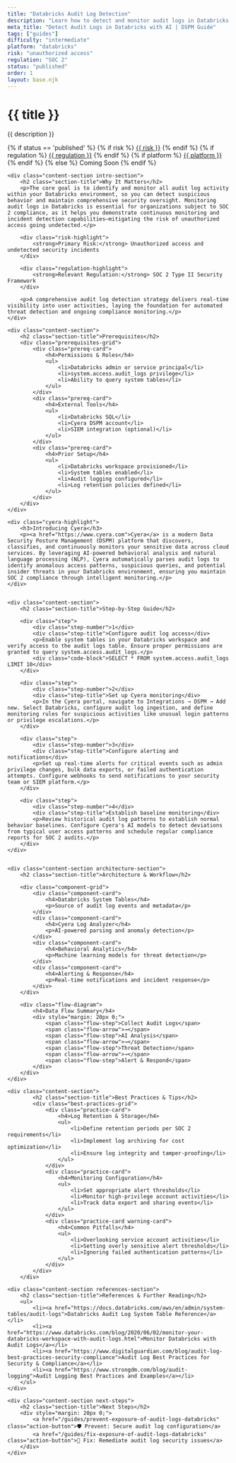 ```yaml
---
title: "Databricks Audit Log Detection"
description: "Learn how to detect and monitor audit logs in Databricks environments. Follow step-by-step guidance for SOC 2 compliance."
meta_title: "Detect Audit Logs in Databricks with AI | DSPM Guide"
tags: ["guides"]
difficulty: "intermediate"
platform: "databricks"
risk: "unauthorized access"
regulation: "SOC 2"
status: "published"
order: 1
layout: base.njk
---
```


<div class="container">
    <div class="header">
        <h1>{{ title }}</h1>
        <p>{{ description }}</p>
        <div class="guide-tags-container">
			<div class="guide-tags-wrapper">
		    {% if status == 'published' %}
		        {% if risk %}
		        <a href="/risk/{{ risk | downcase | replace: ' ', '-' }}/" class="guide-tag risk">{{ risk }}</a>
		        {% endif %}
		        {% if regulation %}
		        <a href="/regulation/{{ regulation | downcase | replace: ' ', '-' }}/" class="guide-tag regulation">{{ regulation }}</a>
		        {% endif %}
		        {% if platform %}
		        <a href="/platforms/{{ platform | downcase | replace: ' ', '-' }}/" class="guide-tag platform">{{ platform }}</a>
		        {% endif %}
		    {% else %}
		        <span class="guide-tag coming-soon">Coming Soon</span>
		    {% endif %}
		</div>
		</div>
    </div>

    <div class="content-section intro-section">
        <h2 class="section-title">Why It Matters</h2>
        <p>The core goal is to identify and monitor all audit log activity within your Databricks environment, so you can detect suspicious behavior and maintain comprehensive security oversight. Monitoring audit logs in Databricks is essential for organizations subject to SOC 2 compliance, as it helps you demonstrate continuous monitoring and incident detection capabilities—mitigating the risk of unauthorized access going undetected.</p>
        
        <div class="risk-highlight">
            <strong>Primary Risk:</strong> Unauthorized access and undetected security incidents
        </div>
        
        <div class="regulation-highlight">
            <strong>Relevant Regulation:</strong> SOC 2 Type II Security Framework
        </div>
        
        <p>A comprehensive audit log detection strategy delivers real-time visibility into user activities, laying the foundation for automated threat detection and ongoing compliance monitoring.</p>
    </div>

    <div class="content-section">
        <h2 class="section-title">Prerequisites</h2>
        <div class="prerequisites-grid">
            <div class="prereq-card">
                <h4>Permissions & Roles</h4>
                <ul>
                    <li>Databricks admin or service principal</li>
                    <li>system.access.audit_logs privilege</li>
                    <li>Ability to query system tables</li>
                </ul>
            </div>
            <div class="prereq-card">
                <h4>External Tools</h4>
                <ul>
                    <li>Databricks SQL</li>
                    <li>Cyera DSPM account</li>
                    <li>SIEM integration (optional)</li>
                </ul>
            </div>
            <div class="prereq-card">
                <h4>Prior Setup</h4>
                <ul>
                    <li>Databricks workspace provisioned</li>
                    <li>System tables enabled</li>
                    <li>Audit logging configured</li>
                    <li>Log retention policies defined</li>
                </ul>
            </div>
        </div>
    </div>
	
    <div class="cyera-highlight">
        <h3>Introducing Cyera</h3>
        <p><a href="https://www.cyera.com">Cyera</a> is a modern Data Security Posture Management (DSPM) platform that discovers, classifies, and continuously monitors your sensitive data across cloud services. By leveraging AI-powered behavioral analysis and natural language processing (NLP), Cyera automatically parses audit logs to identify anomalous access patterns, suspicious queries, and potential insider threats in your Databricks environment, ensuring you maintain SOC 2 compliance through intelligent monitoring.</p>
    </div>
	

    <div class="content-section">
        <h2 class="section-title">Step-by-Step Guide</h2>
        
        <div class="step">
            <div class="step-number">1</div>
            <div class="step-title">Configure audit log access</div>
            <p>Enable system tables in your Databricks workspace and verify access to the audit logs table. Ensure proper permissions are granted to query system.access.audit_logs.</p>
            <div class="code-block">SELECT * FROM system.access.audit_logs LIMIT 10</div>
        </div>

        <div class="step">
            <div class="step-number">2</div>
            <div class="step-title">Set up Cyera monitoring</div>
            <p>In the Cyera portal, navigate to Integrations → DSPM → Add new. Select Databricks, configure audit log ingestion, and define monitoring rules for suspicious activities like unusual login patterns or privilege escalations.</p>
        </div>

        <div class="step">
            <div class="step-number">3</div>
            <div class="step-title">Configure alerting and notifications</div>
            <p>Set up real-time alerts for critical events such as admin privilege changes, bulk data exports, or failed authentication attempts. Configure webhooks to send notifications to your security team or SIEM platform.</p>
        </div>

        <div class="step">
            <div class="step-number">4</div>
            <div class="step-title">Establish baseline monitoring</div>
            <p>Review historical audit log patterns to establish normal behavior baselines. Configure Cyera's AI models to detect deviations from typical user access patterns and schedule regular compliance reports for SOC 2 audits.</p>
        </div>
    </div>


    <div class="content-section architecture-section">
        <h2 class="section-title">Architecture & Workflow</h2>
        
        <div class="component-grid">
            <div class="component-card">
                <h4>Databricks System Tables</h4>
                <p>Source of audit log events and metadata</p>
            </div>
            <div class="component-card">
                <h4>Cyera Log Analyzer</h4>
                <p>AI-powered parsing and anomaly detection</p>
            </div>
            <div class="component-card">
                <h4>Behavioral Analytics</h4>
                <p>Machine learning models for threat detection</p>
            </div>
            <div class="component-card">
                <h4>Alerting & Response</h4>
                <p>Real-time notifications and incident response</p>
            </div>
        </div>

        <div class="flow-diagram">
            <h4>Data Flow Summary</h4>
            <div style="margin: 20px 0;">
                <span class="flow-step">Collect Audit Logs</span>
                <span class="flow-arrow">→</span>
                <span class="flow-step">AI Analysis</span>
                <span class="flow-arrow">→</span>
                <span class="flow-step">Threat Detection</span>
                <span class="flow-arrow">→</span>
                <span class="flow-step">Alert & Respond</span>
            </div>
        </div>
    </div>

	<div class="content-section">
	        <h2 class="section-title">Best Practices & Tips</h2>
	        <div class="best-practices-grid">
	            <div class="practice-card">
	                <h4>Log Retention & Storage</h4>
	                <ul>
	                    <li>Define retention periods per SOC 2 requirements</li>
	                    <li>Implement log archiving for cost optimization</li>
	                    <li>Ensure log integrity and tamper-proofing</li>
	                </ul>
	            </div>
	            <div class="practice-card">
	                <h4>Monitoring Configuration</h4>
	                <ul>
	                    <li>Set appropriate alert thresholds</li>
	                    <li>Monitor high-privilege account activities</li>
	                    <li>Track data export and sharing events</li>
	                </ul>
	            </div>
	            <div class="practice-card warning-card">
	                <h4>Common Pitfalls</h4>
	                <ul>
	                    <li>Overlooking service account activities</li>
	                    <li>Setting overly sensitive alert thresholds</li>
	                    <li>Ignoring failed authentication patterns</li>
	                </ul>
	            </div>
	        </div>
	    </div>

    <div class="content-section references-section">
        <h2 class="section-title">References & Further Reading</h2>
        <ul>
            <li><a href="https://docs.databricks.com/aws/en/admin/system-tables/audit-logs">Databricks Audit Log System Table Reference</a></li>
            <li><a href="https://www.databricks.com/blog/2020/06/02/monitor-your-databricks-workspace-with-audit-logs.html">Monitor Databricks with Audit Logs</a></li>
            <li><a href="https://www.digitalguardian.com/blog/audit-log-best-practices-security-compliance">Audit Log Best Practices for Security & Compliance</a></li>
            <li><a href="https://www.strongdm.com/blog/audit-logging">Audit Logging Best Practices and Examples</a></li>
        </ul>
    </div>

    <div class="content-section next-steps">
        <h2 class="section-title">Next Steps</h2>
        <div style="margin: 20px 0;">
            <a href="/guides/prevent-exposure-of-audit-logs-databricks" class="action-button">🛡️ Prevent: Secure audit log configuration</a>
            <a href="/guides/fix-exposure-of-audit-logs-databricks" class="action-button">🔧 Fix: Remediate audit log security issues</a>
        </div>
    </div>
</div>